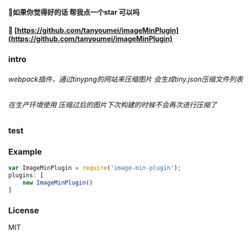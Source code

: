 
#### 🍂如果你觉得好的话 帮我点一个star 可以吗
#### 🍂 [https://github.com/tanyoumei/imageMinPlugin](https://github.com/tanyoumei/imageMinPlugin)


### intro
###### webpack插件，通过tinypng的网站来压缩图片 会生成tiny.json压缩文件列表
###### 在生产环境使用 压缩过后的图片下次构建的时候不会再次进行压缩了

### test

### Example

```js
var ImageMinPlugin = require('image-min-plugin');
plugins: [
    new ImageMinPlugin()
]
```

### License
  MIT